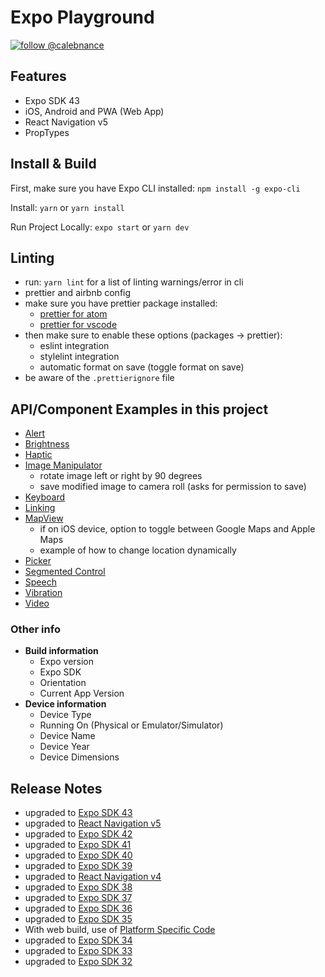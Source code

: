 # Expo Playground

[![follow @calebnance](https://img.shields.io/twitter/follow/calebnance.svg?style=for-the-badge&logo=TWITTER&logoColor=FFFFFF&labelColor=00aced&logoWidth=20&color=lightgray)](https://twitter.com/calebnance)

## Features

- Expo SDK 43
- iOS, Android and PWA (Web App)
- React Navigation v5
- PropTypes

## Install & Build

First, make sure you have Expo CLI installed: `npm install -g expo-cli`

Install: `yarn` or `yarn install`

Run Project Locally: `expo start` or `yarn dev`

## Linting

- run: `yarn lint` for a list of linting warnings/error in cli
- prettier and airbnb config
- make sure you have prettier package installed:
  - [prettier for atom](https://atom.io/packages/prettier-atom)
  - [prettier for vscode](https://marketplace.visualstudio.com/items?itemName=esbenp.prettier-vscode)
- then make sure to enable these options (packages → prettier):
  - eslint integration
  - stylelint integration
  - automatic format on save (toggle format on save)
- be aware of the `.prettierignore` file

## API/Component Examples in this project

- [Alert](https://facebook.github.io/react-native/docs/alert)
- [Brightness](https://docs.expo.dev/versions/latest/sdk/brightness/)
- [Haptic](https://docs.expo.dev/versions/latest/sdk/haptic/)
- [Image Manipulator](https://docs.expo.dev/versions/latest/sdk/imagemanipulator/)
  - rotate image left or right by 90 degrees
  - save modified image to camera roll (asks for permission to save)
- [Keyboard](https://facebook.github.io/react-native/docs/keyboard)
- [Linking](https://docs.expo.dev/versions/latest/workflow/linking)
- [MapView](https://docs.expo.dev/versions/latest/sdk/map-view/)
  - if on iOS device, option to toggle between Google Maps and Apple Maps
  - example of how to change location dynamically
- [Picker](https://github.com/react-native-picker/picker#readme)
- [Segmented Control](https://github.com/react-native-segmented-control/segmented-control#readme)
- [Speech](https://docs.expo.dev/versions/latest/sdk/speech/)
- [Vibration](https://facebook.github.io/react-native/docs/vibration)
- [Video](https://docs.expo.dev/versions/latest/sdk/video/)

### Other info

- **Build information**
  - Expo version
  - Expo SDK
  - Orientation
  - Current App Version
- **Device information**
  - Device Type
  - Running On (Physical or Emulator/Simulator)
  - Device Name
  - Device Year
  - Device Dimensions

## Release Notes

- upgraded to [Expo SDK 43](https://blog.expo.dev/expo-sdk-43-aa9b3c7d5541)
- upgraded to [React Navigation v5](https://reactnavigation.org/docs/5.x/getting-started)
- upgraded to [Expo SDK 42](https://blog.expo.dev/expo-sdk-42-579aee2348b6)
- upgraded to [Expo SDK 41](https://blog.expo.dev/expo-sdk-41-12cc5232f2ef)
- upgraded to [Expo SDK 40](https://blog.expo.dev/expo-sdk-40-is-now-available-d4d73e67da33)
- upgraded to [Expo SDK 39](https://blog.expo.dev/expo-sdk-39-is-now-available-4c10aa825e3f)
- upgraded to [React Navigation v4](https://reactnavigation.org/docs/4.x/getting-started)
- upgraded to [Expo SDK 38](https://blog.expo.dev/expo-sdk-38-is-now-available-ab6cd30ca2ee)
- upgraded to [Expo SDK 37](https://blog.expo.dev/expo-sdk-37-is-now-available-dd5770f066a6)
- upgraded to [Expo SDK 36](https://blog.expo.dev/expo-sdk-36-is-now-available-b91897b437fe)
- upgraded to [Expo SDK 35](https://blog.expo.dev/expo-sdk-35-is-now-available-beee0dfafbf4)
- With web build, use of [Platform Specific Code](https://facebook.github.io/react-native/docs/platform-specific-code)
- upgraded to [Expo SDK 34](https://blog.expo.dev/expo-sdk-34-is-now-available-4f7825239319)
- upgraded to [Expo SDK 33](https://blog.expo.dev/expo-sdk-v33-0-0-is-now-available-52d1c99dfe4c)
- upgraded to [Expo SDK 32](https://blog.expo.dev/expo-sdk-v32-0-0-is-now-available-6b78f92a6c52)
